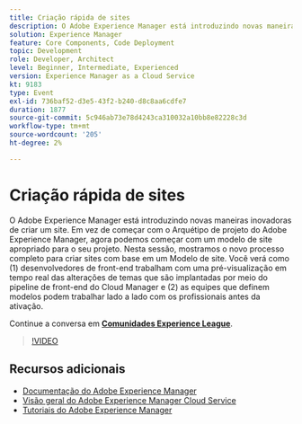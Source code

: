 ```yaml
---
title: Criação rápida de sites
description: O Adobe Experience Manager está introduzindo novas maneiras inovadoras de criar um site. Em vez de começar com o Arquétipo de projeto do Adobe Experience Manager, agora podemos começar com um modelo de site apropriado para o seu projeto. Nesta sessão, mostramos o novo processo completo para criar sites com base em um Modelo de site. Você verá como (1) desenvolvedores de front-end trabalham com uma pré-visualização em tempo real das alterações de temas que são implantadas por meio do pipeline de front-end do Cloud Manager e (2) as equipes que definem modelos podem trabalhar lado a lado com os profissionais antes da ativação.
solution: Experience Manager
feature: Core Components, Code Deployment
topic: Development
role: Developer, Architect
level: Beginner, Intermediate, Experienced
version: Experience Manager as a Cloud Service
kt: 9183
type: Event
exl-id: 736baf52-d3e5-43f2-b240-d8c8aa6cdfe7
duration: 1877
source-git-commit: 5c946ab73e78d4243ca310032a10bb8e82228c3d
workflow-type: tm+mt
source-wordcount: '205'
ht-degree: 2%

---
```


# Criação rápida de sites

O Adobe Experience Manager está introduzindo novas maneiras inovadoras de criar um site. Em vez de começar com o Arquétipo de projeto do Adobe Experience Manager, agora podemos começar com um modelo de site apropriado para o seu projeto. Nesta sessão, mostramos o novo processo completo para criar sites com base em um Modelo de site. Você verá como (1) desenvolvedores de front-end trabalham com uma pré-visualização em tempo real das alterações de temas que são implantadas por meio do pipeline de front-end do Cloud Manager e (2) as equipes que definem modelos podem trabalhar lado a lado com os profissionais antes da ativação.

Continue a conversa em **[Comunidades Experience League](https://adobe.ly/2Y4sJMf)**.

>[!VIDEO](https://video.tv.adobe.com/v/337721/?quality=12&learn=on&hidetitle=true)

## Recursos adicionais

- [Documentação do Adobe Experience Manager](https://experienceleague.adobe.com/docs/experience-manager-cloud-service.html?lang=pt-BR)
- [Visão geral do Adobe Experience Manager Cloud Service](https://experienceleague.adobe.com/docs/experience-manager-cloud-service/overview/home.html?lang=pt-BR)
- [Tutoriais do Adobe Experience Manager](https://experienceleague.adobe.com/docs/experience-manager-tutorials.html?lang=pt-BR)
